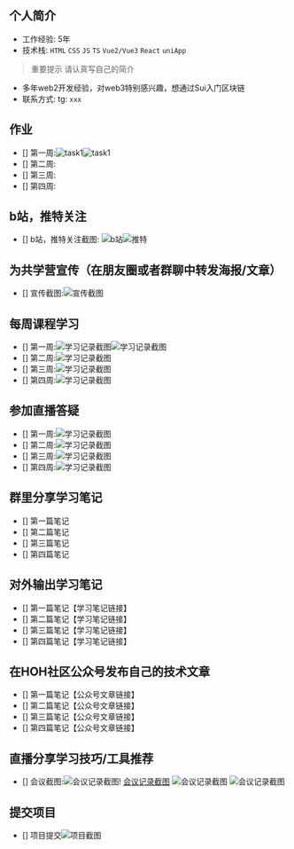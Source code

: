 ## 个人简介
- 工作经验: 5年
- 技术栈: `HTML` `CSS` `JS` `TS` `Vue2/Vue3` `React` `uniApp`
> 重要提示 请认真写自己的简介
- 多年web2开发经验，对web3特别感兴趣，想通过Sui入门区块链
- 联系方式: tg: `xxx`



## 作业
- [] 第一周:![task1](./images/1-7.png)![task1](./images/1-8.png)
- [] 第二周:
- [] 第三周:
- [] 第四周:



## b站，推特关注

- [] b站，推特关注截图: ![b站](./images/1-3.png)![推特](./images/1-6.png)
## 为共学营宣传（在朋友圈或者群聊中转发海报/文章）

- [] 宣传截图:![宣传截图](./images/你的图片地址)

## 每周课程学习

- [] 第一周:![学习记录截图](./images/1-7.png)![学习记录截图](./images/1-8.png)
- [] 第二周:![学习记录截图](./images/你的图片地址)
- [] 第三周:![学习记录截图](./images/你的图片地址)
- [] 第四周:![学习记录截图](./images/你的图片地址)

## 参加直播答疑

- [] 第一周:![学习记录截图](./images/1-2.png)
- [] 第二周:![学习记录截图](./images/你的图片地址)
- [] 第三周:![学习记录截图](./images/你的图片地址)
- [] 第四周:![学习记录截图](./images/你的图片地址)

## 群里分享学习笔记

- [] 第一篇笔记
- [] 第二篇笔记
- [] 第三篇笔记
- [] 第四篇笔记

## 对外输出学习笔记

- [] 第一篇笔记【学习笔记链接】
- [] 第二篇笔记【学习笔记链接】
- [] 第三篇笔记【学习笔记链接】
- [] 第四篇笔记【学习笔记链接】

## 在HOH社区公众号发布自己的技术文章

- [] 第一篇笔记【公众号文章链接】
- [] 第二篇笔记【公众号文章链接】
- [] 第三篇笔记【公众号文章链接】
- [] 第四篇笔记【公众号文章链接】

## 直播分享学习技巧/工具推荐

- [] 会议截图:![会议记录截图](./images/1-1.png)!
[会议记录截图](./images/1-4.png)
![会议记录截图](./images/2-1.png)
![会议记录截图](./images/2-2.png)

## 提交项目

- [] 项目提交![项目截图](./images/你的图片地址)


